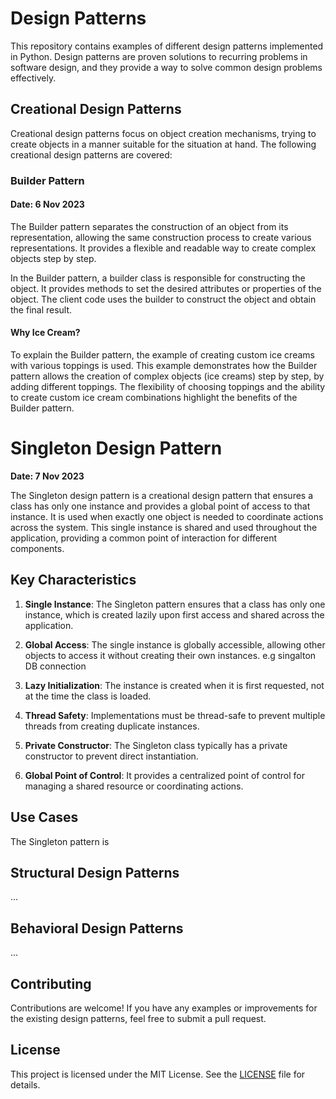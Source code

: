 # Design Patterns

This repository contains examples of different design patterns implemented in Python. Design patterns are proven solutions to recurring problems in software design, and they provide a way to solve common design problems effectively.

## Creational Design Patterns

Creational design patterns focus on object creation mechanisms, trying to create objects in a manner suitable for the situation at hand. The following creational design patterns are covered:

### Builder Pattern

#### Date: 6 Nov 2023 

The Builder pattern separates the construction of an object from its representation, allowing the same construction process to create various representations. It provides a flexible and readable way to create complex objects step by step.

In the Builder pattern, a builder class is responsible for constructing the object. It provides methods to set the desired attributes or properties of the object. The client code uses the builder to construct the object and obtain the final result.

#### Why Ice Cream?

To explain the Builder pattern, the example of creating custom ice creams with various toppings is used. This example demonstrates how the Builder pattern allows the creation of complex objects (ice creams) step by step, by adding different toppings. The flexibility of choosing toppings and the ability to create custom ice cream combinations highlight the benefits of the Builder pattern.


# Singleton Design Pattern

**Date: 7 Nov 2023**

The Singleton design pattern is a creational design pattern that ensures a class has only one instance and provides a global point of access to that instance. It is used when exactly one object is needed to coordinate actions across the system. This single instance is shared and used throughout the application, providing a common point of interaction for different components.

## Key Characteristics

1. **Single Instance**: The Singleton pattern ensures that a class has only one instance, which is created lazily upon first access and shared across the application.

2. **Global Access**: The single instance is globally accessible, allowing other objects to access it without creating their own instances.
    e.g singalton DB connection 

3. **Lazy Initialization**: The instance is created when it is first requested, not at the time the class is loaded.

4. **Thread Safety**: Implementations must be thread-safe to prevent multiple threads from creating duplicate instances.

5. **Private Constructor**: The Singleton class typically has a private constructor to prevent direct instantiation.

6. **Global Point of Control**: It provides a centralized point of control for managing a shared resource or coordinating actions.

## Use Cases

The Singleton pattern is


## Structural Design Patterns

...

## Behavioral Design Patterns

...

## Contributing

Contributions are welcome! If you have any examples or improvements for the existing design patterns, feel free to submit a pull request.

## License

This project is licensed under the MIT License. See the [LICENSE](LICENSE) file for details.